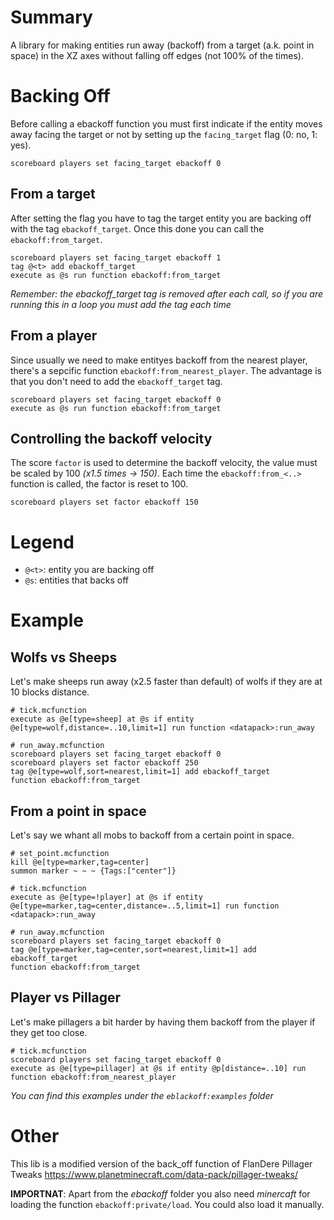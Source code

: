 # Summary
A library for making entities run away (backoff) from a target (a.k. point in space) in the XZ axes without falling off edges (not 100% of the times).

# Backing Off

Before calling a ebackoff function you must first indicate if the entity moves away facing the target or not by setting up the `facing_target` flag (0: no, 1: yes).

    scoreboard players set facing_target ebackoff 0

## From a target

After setting the flag you have to tag the target entity you are backing off with the tag `ebackoff_target`. Once this done you can call the `ebackoff:from_target`. 

    scoreboard players set facing_target ebackoff 1
    tag @<t> add ebackoff_target
    execute as @s run function ebackoff:from_target

*Remember: the ebackoff_target tag is removed after each call, so if you are running this in a loop you must add the tag each time*

## From a player

Since usually we need to make entityes backoff from the nearest player, there's a sepcific function `ebackoff:from_nearest_player`. The advantage is that you don't need to add the `ebackoff_target` tag.

    scoreboard players set facing_target ebackoff 0
    execute as @s run function ebackoff:from_target

## Controlling the backoff velocity

The score `factor` is used to determine the backoff velocity, the value must be scaled by 100 *(x1.5 times -> 150)*. Each time the `ebackoff:from_<..>` function is called, the factor is reset to 100. 

    scoreboard players set factor ebackoff 150


# Legend
  - `@<t>`: entity you are backing off 
  - `@s`: entities that backs off

# Example

## Wolfs vs Sheeps
Let's make sheeps run away (x2.5 faster than default) of wolfs if they are at 10 blocks distance.

    # tick.mcfunction
    execute as @e[type=sheep] at @s if entity @e[type=wolf,distance=..10,limit=1] run function <datapack>:run_away

    # run_away.mcfunction
    scoreboard players set facing_target ebackoff 0
    scoreboard players set factor ebackoff 250
    tag @e[type=wolf,sort=nearest,limit=1] add ebackoff_target
    function ebackoff:from_target

## From a point in space
Let's say we whant all mobs to backoff from a certain point in space.

    # set_point.mcfunction
    kill @e[type=marker,tag=center]
    summon marker ~ ~ ~ {Tags:["center"]}

    # tick.mcfunction
    execute as @e[type=!player] at @s if entity @e[type=marker,tag=center,distance=..5,limit=1] run function <datapack>:run_away

    # run_away.mcfunction
    scoreboard players set facing_target ebackoff 0
    tag @e[type=marker,tag=center,sort=nearest,limit=1] add ebackoff_target
    function ebackoff:from_target

## Player vs Pillager
Let's make pillagers a bit harder by having them backoff from the player if they get too close.

    # tick.mcfunction
    scoreboard players set facing_target ebackoff 0
    execute as @e[type=pillager] at @s if entity @p[distance=..10] run function ebackoff:from_nearest_player

*You can find this examples under the `eblackoff:examples` folder*

# Other
This lib is a modified version of the  back_off function of FlanDere Pillager Tweaks https://www.planetminecraft.com/data-pack/pillager-tweaks/

**IMPORTNAT**: Apart from the *ebackoff* folder you also need *minercaft* for loading the function `ebackoff:private/load`. You could also load it manually.

